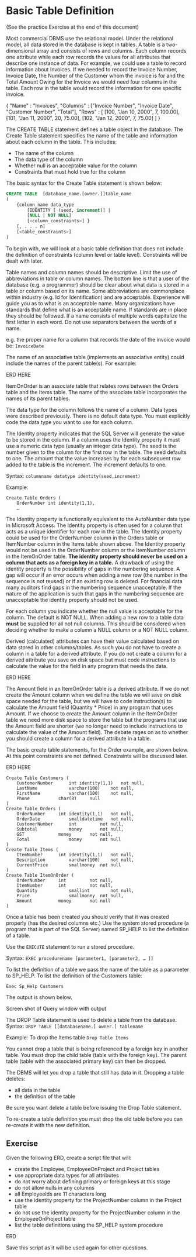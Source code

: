 ﻿# Basic Table Definition

(See the practice Exercise at the end of this document)

Most commercial DBMS use the relational model. Under the relational model, all data stored in the database is kept in tables. A table is a two-dimensional array and consists of rows and columns. Each column records one attribute while each row records the values for all attributes that describe one instance of data. For example, we could use a table to record information about Invoices. If we needed to record the Invoice Number, Invoice Date, the Number of the Customer whom the invoice is for and the Total Amount Owing for the Invoice we would need four columns in the table. Each row in the table would record the information for one specific invoice.

{ "Name" : "Invoices", "Columns" : ["Invoice Number", "Invoice Date", "Customer Number", "Total"], "Rows" : [ [100, "Jan 10, 2000", 7, 100.00], [101, "Jan 11, 2000", 20, 75.00], [102, "Jan 12, 2000", 7, 75.00] ] }

The CREATE TABLE statement defines a table object in the database. The Create Table statement specifies the name of the table and information about each column in the table. This includes:

- The name of the column
- The data type of the column
- Whether null is an acceptable value for the column
- Constraints that must hold true for the column

The basic syntax for the Create Table statement is shown below:

```sql
CREATE TABLE  [database_name.[owner.]]table_name
(
    {column_name data_type
        [IDENTITY [ (seed, increment)] | 
        [NULL | NOT NULL] 
        [<column_constraints>] }
    [, . . . n]
    [<table_constraints>]
)
```

To begin with, we will look at a basic table definition that does not include the definition of constraints (column level or table level). Constraints will be dealt with later.

Table names and column names should be descriptive. Limit the use of abbreviations in table or column names. The bottom line is that a user of the database (e.g. a programmer) should be clear about what data is stored in a table or column based on its name. Some abbreviations are commonplace within industry (e.g. Id for Identification) and are acceptable. Experience will guide you as to what is an acceptable name. Many organizations have standards that define what is an acceptable name. If standards are in place they should be followed. If a name consists of multiple words capitalize the first letter in each word. Do not use separators between the words of a name.

e.g. the proper name for a column that records the date of the invoice would be: `InvoiceDate`

The name of an associative table (implements an associative entity) could include the names of the parent table(s). For example:

ERD HERE

ItemOnOrder is an associate table that relates rows between the Orders table and the Items table. The name of the associate table incorporates the names of its parent tables.

The data type for the column follows the name of a column. Data types were described previously. There is no default data type. You must explicitly code the data type you want to use for each column.

The Identity property indicates that the SQL Server will generate the value to be stored in the column. If a column uses the Identity property it must use a numeric data type (usually an integer data type). The seed is the number given to the column for the first row in the table. The seed defaults to one. The amount that the value increases by for each subsequent row added to the table is the increment. The increment defaults to one.

Syntax: `columnname datatype identity(seed,increment)`

Example:

```
Create Table Orders (
    OrderNumber int identity(1,1),
    …
```

The Identity property is functionally equivalent to the AutoNumber data type in Microsoft Access. The Identity property is often used for a column that acts as a unique identifier for each row in the table. The Identity property could be used for the OrderNumber column in the Orders table or ItemNumber column in the Items table shown above. The Identity property would not be used in the OrderNumber column or the ItemNumber column in the ItemOnOrder table. **The identity property should never be used on a column that acts as a foreign key in a table.** A drawback of using the identity property is the possibility of gaps in the numbering sequence. A gap will occur if an error occurs when adding a new row (the number in the sequence is not reused) or if an existing row is deleted. For financial data many auditors find gaps in the numbering sequence unacceptable. If the nature of the application is such that gaps in the numbering sequence are unacceptable the identity property should not be used.

For each column you indicate whether the null value is acceptable for the column. The default is NOT NULL. When adding a new row to a table data **must** be supplied for all not null columns. This should be considered when deciding whether to make a column a NULL column or a NOT NULL column.

Derived (calculated) attributes can have their value calculated based on data stored in other columns/tables. As such you do not have to create a column in a table for a derived attribute. If you do not create a column for a derived attribute you save on disk space but must code instructions to calculate the value for the field in any program that needs the data.

ERD HERE

The Amount field in an ItemOnOrder table is a derived attribute. If we do not create the Amount column when we define the table we will save on disk space needed for the table, but we will have to code instruction(s) to calculate the Amount field (Quantity * Price) in any program that uses Amount. If we choose to create the Amount column in the ItemOnOrder table we need more disk space to store the table but the programs that use the Amount field are shorter (we no longer need to include instructions to calculate the value of the Amount field). The debate rages on as to whether you should create a column for a derived attribute in a table.

The basic create table statements, for the Order example, are shown below. At this point constraints are not defined. Constraints will be discussed later.

ERD HERE

```
Create Table Customers (
	CustomerNumber		int identity(1,1)	not null,
	LastName			varchar(100)	not null,
	FirstName			varchar(100)	not null,
	Phone			char(8)		null
)
Create Table Orders (
	OrderNumber		int identity(1,1)	not null,
	OrderDate			smalldatetime	not null,
	CustomerNumber		int			not null,
	Subtotal			money		not null,
	GST				money		not null,
	Total 	 			money		not null
)
Create Table Items (
	ItemNumber		int identity(1,1)	not null,
	Description			varchar(100)	not null,
	CurrentPrice		smallmoney	not null
)
Create Table ItemOnOrder (
	OrderNumber		int			not null,
	ItemNumber		int			not null,
	Quantity			smallint		not null,
	Price				smallmoney	not null,
	Amount 			money		not null
)
```

Once a table has been created you should verify that it was created properly (has the desired columns etc.) Use the system stored procedure (a program that is part of the SQL Server) named SP_HELP to list the definition of a table.

Use the `EXECUTE` statement to run a stored procedure.

Syntax: `EXEC procedurename [parameter1, [parameter2, … ]]`

To list the definition of a table we pass the name of the table as a parameter to SP_HELP. To list the definition of the Customers table:

```
Exec Sp_Help Customers
```

The output is shown below.

Screen shot of Query window with output

The DROP Table statement is used to delete a table from the database. Syntax: `DROP TABLE [[databasename.] owner.] tablename`

Example: To drop the Items table `Drop Table Items`

You cannot drop a table that is being referenced by a foreign key in another table. You must drop the child table (table with the foreign key). The parent table (table with the associated primary key) can then be dropped.

The DBMS will let you drop a table that still has data in it. Dropping a table deletes:

- all data in the table
- the definition of the table

Be sure you want delete a table before issuing the Drop Table statement.

To re-create a table definition you must drop the old table before you can re-create it with the new definition.

## Exercise

Given the following ERD, create a script file that will:

- create the Employee, EmployeeOnProject and Project tables
- use appropriate data types for all attributes
- do not worry about defining primary or foreign keys at this stage
- do not allow nulls in any columns
- all EmployeeIds are 11 characters long
- use the identity property for the ProjectNumber column in the Project table
- do not use the identity property for the ProjectNumber column in the EmployeeOnProject table
- list the table definitions using the SP_HELP system procedure

ERD

Save this script as it will be used again for other questions.